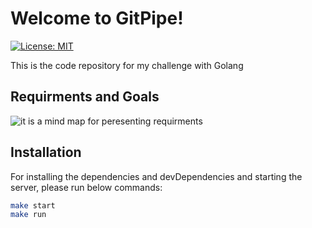 # Welcome to GitPipe!
[![License: MIT](https://img.shields.io/badge/License-MIT-yellow.svg)](LICENSE) 

This is the code repository for my challenge with Golang
## Requirments and Goals
![it is a mind map for peresenting requirments](https://i.ibb.co/GVykLDS/gitpipe-first-analyze.jpg)
## Installation
For installing the dependencies and devDependencies and starting the server, please run below commands:
```sh
make start
make run
```